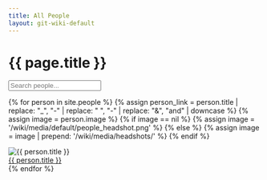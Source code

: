 ```yaml
---
title: All People
layout: git-wiki-default
---
```


<div class="container-lg">
  <h1>{{ page.title }}</h1>

<!-- Filter input -->
<input class="form-control mb-3" id="peopleFilter" type="text" placeholder="Search people...">

<!-- People -->
{% for person in site.people %}
  {% assign person_link = person.title | replace: "_", "-" | replace: " ", "-" | replace: "&", "and" | downcase %}
  {% assign image = person.image %}
  {% if image == nil %}
    {% assign image = '/wiki/media/default/people_headshot.png' %}
  {% else %}
    {% assign image = image | prepend: '/wiki/media/headshots/' %}
  {% endif %}
  <div class="row mb-2 people align-items-center p-2">
    <div class="col-lg-2 col-2 headshots">
      <img src="{{ image }}" alt="{{ person.title }}" class="img-fluid">
    </div>
    <div class="col-lg-10 col-10 people_name">
      <a href="/people/{{ person_link  | replace: ".", "" }}">{{ person.title }}</a>
    </div>
  </div>
{% endfor %}

</div>

<script>
$(document).ready(function() {
  // Click event for people
  $(".people").click(function() {
    window.location = $(this).find("a").attr("href");
    return false;
  });

  // Filter function for people
  $("#peopleFilter").on("keyup", function() {
    var value = $(this).val().toLowerCase();
    $(".people").filter(function() {
      $(this).toggle($(this).find(".people_name a").text().toLowerCase().indexOf(value) > -1)
    });
  });
});
</script>
